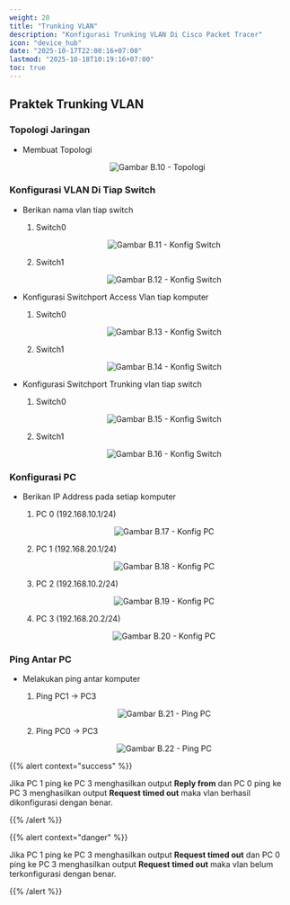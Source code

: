 ```yaml
---
weight: 20
title: "Trunking VLAN"
description: "Konfigurasi Trunking VLAN Di Cisco Packet Tracer"
icon: "device_hub"
date: "2025-10-17T22:00:16+07:00"
lastmod: "2025-10-18T10:19:16+07:00"
toc: true
---
```


## Praktek Trunking VLAN

### Topologi Jaringan

- Membuat Topologi

   <center>
   <img src="/images/babThree/b.10.PNG" alt="Gambar B.10 - Topologi" class="img-fluid mb-3 responsive-img">
   </center>

### Konfigurasi VLAN Di Tiap Switch

- Berikan nama vlan tiap switch

  1.  Switch0

        <center>
        <img src="/images/babThree/b.11.PNG" alt="Gambar B.11 - Konfig Switch" class="img-fluid mb-3 responsive-img">
        </center>

  2.  Switch1

      <center>
      <img src="/images/babThree/b.12.PNG" alt="Gambar B.12 - Konfig Switch" class="img-fluid mb-3 responsive-img">
      </center>

- Konfigurasi Switchport Access Vlan tiap komputer

  1.  Switch0

      <center>
      <img src="/images/babThree/b.13.PNG" alt="Gambar B.13 - Konfig Switch" class="img-fluid mb-3 responsive-img">
      </center>

  2.  Switch1

      <center>
      <img src="/images/babThree/b.14.PNG" alt="Gambar B.14 - Konfig Switch" class="img-fluid mb-3 responsive-img">
      </center>

- Konfigurasi Switchport Trunking vlan tiap switch

  1.  Switch0

      <center>
      <img src="/images/babThree/b.15.PNG" alt="Gambar B.15 - Konfig Switch" class="img-fluid mb-3 responsive-img">
      </center>

  2.  Switch1

      <center>
      <img src="/images/babThree/b.16.PNG" alt="Gambar B.16 - Konfig Switch" class="img-fluid mb-3 responsive-img">
      </center>

### Konfigurasi PC

- Berikan IP Address pada setiap komputer

  1.  PC 0 (192.168.10.1/24)

      <center>
        <img src="/images/babThree/b.17.PNG" alt="Gambar B.17 - Konfig PC" class="img-fluid mb-3 responsive-img">
      </center>

  2.  PC 1 (192.168.20.1/24)

      <center>
      <img src="/images/babThree/b.18.PNG" alt="Gambar B.18 - Konfig PC" class="img-fluid mb-3 responsive-img">
      </center>

  3.  PC 2 (192.168.10.2/24)

      <center>
      <img src="/images/babThree/b.19.PNG" alt="Gambar B.19 - Konfig PC" class="img-fluid mb-3 responsive-img">
      </center>

  4.  PC 3 (192.168.20.2/24)

      <center>
      <img src="/images/babThree/b.20.PNG" alt="Gambar B.20 - Konfig PC" class="img-fluid mb-3 responsive-img">
      </center>

### Ping Antar PC

- Melakukan ping antar komputer

  1.  Ping PC1 → PC3

      <center>
      <img src="/images/babThree/b.21.PNG" alt="Gambar B.21 - Ping PC" class="img-fluid mb-3 responsive-img">
      </center>

  2.  Ping PC0 → PC3

      <center>
      <img src="/images/babThree/b.22.PNG" alt="Gambar B.22 - Ping PC" class="img-fluid mb-3 responsive-img">
      </center>

{{% alert context="success" %}}

<p>
Jika PC 1 ping ke PC 3 menghasilkan output <strong>Reply from</strong> dan PC 0 ping ke PC 3 menghasilkan output <strong>Request timed out</strong> maka vlan berhasil dikonfigurasi dengan benar.
</p>
{{% /alert %}}

{{% alert context="danger" %}}

<p>
Jika PC 1 ping ke PC 3 menghasilkan output <strong>Request timed out</strong> dan PC 0 ping ke PC 3 menghasilkan output <strong>Request timed out</strong> maka vlan belum terkonfigurasi dengan benar.
</p>
{{% /alert %}}

